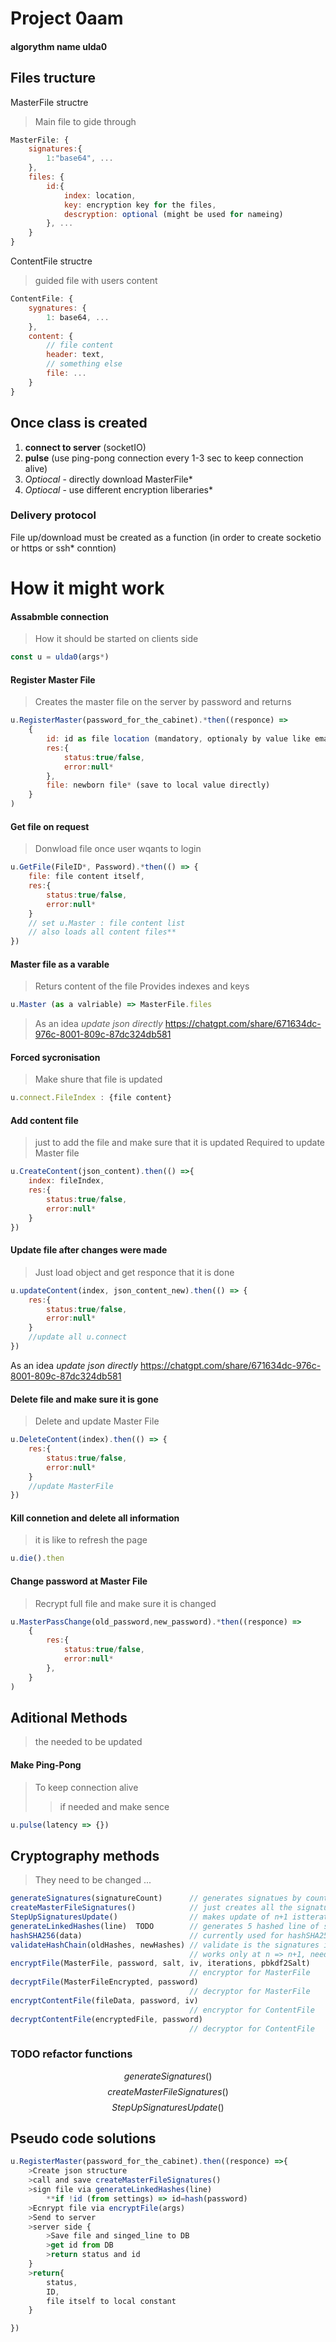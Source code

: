 # Project 0aam
#### algorythm name ulda0

## Files tructure

MasterFile structre 
> Main file to gide through 
``` js
MasterFile: {
    signatures:{
        1:"base64", ... 
    },
    files: {
        id:{
            index: location,
            key: encryption key for the files,
            descryption: optional (might be used for nameing)
        }, ...
    }
}
```

ContentFile structre
> guided file with users content
``` js
ContentFile: {
    sygnatures: {
        1: base64, ...
    },
    content: {
        // file content
        header: text,
        // something else
        file: ...
    }
}
```

## Once class is created

1. **connect to server** (socketIO)
2. **pulse** (use ping-pong connection every 1-3 sec to keep connection alive)
3. *Optiocal* - directly download MasterFile*
4. *Optiocal* - use different encryption liberaries*

### Delivery protocol

File up/download must be created as a function (in order to create socketio or https or ssh* conntion)

# How it might work

#### Assabmble connection 
> How it should be started on clients side
``` js
const u = ulda0(args*)
```

#### Register Master File
> Creates the master file on the server by password and returns 
```js 
u.RegisterMaster(password_for_the_cabinet).*then((responce) =>
    {
        id: id as file location (mandatory, optionaly by value like email*)
        res:{
            status:true/false,
            error:null*
        },
        file: newborn file* (save to local value directly)
    }
)
```

#### Get file on request
>Donwload file once user wqants to login
``` js
u.GetFile(FileID*, Password).*then(() => {
    file: file content itself,
    res:{
        status:true/false,
        error:null*
    }
    // set u.Master : file content list
    // also loads all content files**
})
```

#### Master file as a varable
>Returs content of the file 
>Provides indexes and keys 
``` js
u.Master (as a valriable) => MasterFile.files
```
>As an idea *update json directly*
>https://chatgpt.com/share/671634dc-976c-8001-809c-87dc324db581
#### Forced sycronisation
> Make shure that file is updated
```js
u.connect.FileIndex : {file content}
```

#### Add content file
> just to add the file and make sure that it is updated
> Required to update Master file
```js
u.CreateContent(json_content).then(() =>{
    index: fileIndex,
    res:{
        status:true/false,
        error:null*
    }
})
```

#### Update file after changes were made
> Just load object and get responce that it is done 
```js
u.updateContent(index, json_content_new).then(() => {
    res:{
        status:true/false,
        error:null*
    }
    //update all u.connect
})
```
As an idea *update json directly*
https://chatgpt.com/share/671634dc-976c-8001-809c-87dc324db581

#### Delete file and make sure it is gone
>Delete and update Master File
```js
u.DeleteContent(index).then(() => {
    res:{
        status:true/false,
        error:null*
    }
    //update MasterFile
})
``` 

#### Kill connetion and delete all information 
> it is like to refresh the page
```js
u.die().then
```

#### Change password at Master File
> Recrypt full file and make sure it is changed
```js
u.MasterPassChange(old_password,new_password).*then((responce) =>
    {
        res:{
            status:true/false,
            error:null*
        },
    }
)
```

## Aditional Methods
> the needed to be updated  

#### Make Ping-Pong  
>To keep connection alive
>> if needed and make sence
```js
u.pulse(latency => {})
```


## Cryptography methods 
> They need to be changed ...

```js
generateSignatures(signatureCount)      // generates signatues by count of signatureCount
createMasterFileSignatures()            // just creates all the signatures
StepUpSignaturesUpdate()                // makes update of n+1 istteration
generateLinkedHashes(line)  TODO        // generates 5 hashed line of signatures
hashSHA256(data)                        // currently used for hashSHA256
validateHashChain(oldHashes, newHashes) // validate is the signatures inherits the line
                                        // works only at n => n+1, needs to be changed
encryptFile(MasterFile, password, salt, iv, iterations, pbkdf2Salt)
                                        // encryptor for MasterFile
decryptFile(MasterFileEncrypted, password)
                                        // decryptor for MasterFile
encryptContentFile(fileData, password, iv)
										// encryptor for ContentFile
decryptContentFile(encryptedFile, password)
                                        // decryptor for ContentFile

```
  
### TODO refactor functions
$$generateSignatures()$$
$$createMasterFileSignatures()$$
$$StepUpSignaturesUpdate()$$
  

## Pseudo code solutions

```js
u.RegisterMaster(password_for_the_cabinet).then((responce) =>{
	>Create json structure
	>call and save createMasterFileSignatures()
	>sign file via generateLinkedHashes(line)
		**if !id (from settings) => id=hash(password)
	>Ecnrypt file via encryptFile(args)
	>Send to server
	>server side {
		>Save file and singed_line to DB
		>get id from DB
		>return status and id
	}
	>return{
		status,
		ID,
		file itself to local constant	
	}

}) 
```
